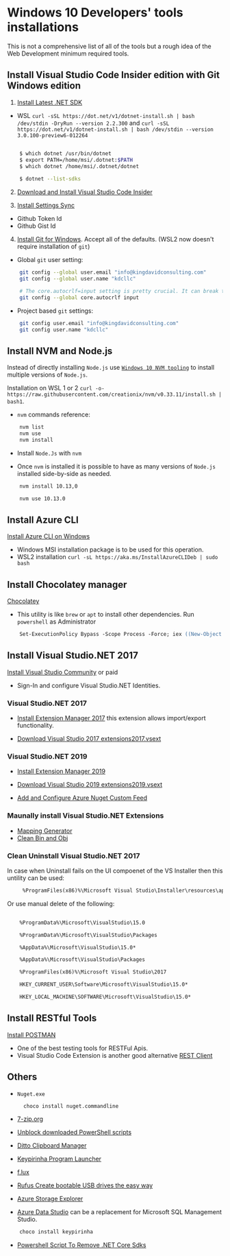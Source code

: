 # Windows 10 Developers' tools installations

This is not a comprehensive list of all of the tools but a rough idea of the Web Development minimum required tools.

## Install Visual Studio Code Insider edition with Git Windows edition

1. [Install Latest .NET SDK](https://dotnet.microsoft.com/download)

- WSL `curl -sSL https://dot.net/v1/dotnet-install.sh | bash /dev/stdin -DryRun --version 2.2.300` and `curl -sSL https://dot.net/v1/dotnet-install.sh | bash /dev/stdin --version 3.0.100-preview6-012264`

```bash

    $ which dotnet /usr/bin/dotnet
    $ export PATH=/home/msi/.dotnet:$PATH
    $ which dotnet /home/msi/.dotnet/dotnet
    
    $ dotnet --list-sdks
```

2. [Download and Install Visual Studio Code Insider](https://code.visualstudio.com/docs/?dv=win&build=insiders)

3. [Install Settings Sync](https://marketplace.visualstudio.com/items?itemName=Shan.code-settings-sync)

- Github Token Id
- Github Gist Id

4. [Install Git for Windows](https://git-scm.com/download/win). Accept all of the defaults. (WSL2 now doesn't require installation of `git`)

- Global `git` user setting:

```bash
    git config --global user.email "info@kingdavidconsulting.com"
    git config --global user.name "kdcllc"

    # The core.autocrlf=input setting is pretty crucial. It can break things you install over git (like rbenv).
    git config --global core.autocrlf input
```

- Project based `git` settings:

```bash
    git config user.email "info@kingdavidconsulting.com"
    git config user.name "kdcllc"
```

## Install NVM and Node.js

Instead of directly installing `Node.js` use [`Windows 10 NVM tooling`](https://github.com/coreybutler/nvm-windows/releases) to install multiple versions of `Node.js`.

Installation on WSL 1 or 2 `curl -o- https://raw.githubusercontent.com/creationix/nvm/v0.33.11/install.sh | bash1`.

- `nvm` commands reference:

``` cmd
    nvm list
    nvm use
    nvm install
```

- Install `Node.Js` with `nvm`

- Once `nvm` is installed it is possible to have as many versions of `Node.js` installed side-by-side as needed.

```cmd
    nvm install 10.13,0

    nvm use 10.13.0
```

## Install Azure CLI

[Install Azure CLI on Windows](https://docs.microsoft.com/en-us/cli/azure/install-azure-cli-windows?view=azure-cli-latest)

- Windows MSI installation package is to be used for this operation.
- WSL2 installation `curl -sL https://aka.ms/InstallAzureCLIDeb | sudo bash`

## Install Chocolatey manager

[Chocolatey](https://chocolatey.org/install)

- This utility is like `brew` or `apt` to install other dependencies.
  Run `powershell` as Administrator

```ps
    Set-ExecutionPolicy Bypass -Scope Process -Force; iex ((New-Object System.Net.WebClient).DownloadString('https://chocolatey.org/install.ps1'))
```

## Install Visual Studio.NET 2017

[Install Visual Studio Community](https://visualstudio.microsoft.com/thank-you-downloading-visual-studio/?sku=Community&rel=15) or paid

- Sign-In and configure Visual Studio.NET Identities.

### Visual Studio.NET 2017

- [Install Extension Manager 2017](https://marketplace.visualstudio.com/items?itemName=MadsKristensen.ExtensionManager) this extension allows import/export functionality.

- [Download Visual Studio 2017 extensions2017.vsext](https://raw.githubusercontent.com/kdcllc/win10andwsldev/master/vsconfiguration/extensions2017.vsext)

### Visual Studio.NET 2019

- [Install Extension Manager 2019](https://marketplace.visualstudio.com/items?itemName=MadsKristensen.ExtensionManager2019)
- [Download Visual Studio 2019 extensions2019.vsext](https://raw.githubusercontent.com/kdcllc/win10andwsldev/master/vsconfiguration/extensions2019.vsext)

- [Add and Configure Azure Nuget Custom Feed](./azure-nuget-feed.md)

### Maunally install Visual Studio.NET Extensions

- [Mapping Generator](https://marketplace.visualstudio.com/items?itemName=54748ff9-45fc-43c2-8ec5-cf7912bc3b84.mappinggenerator)
- [Clean Bin and Obj](https://marketplace.visualstudio.com/items?itemName=dobrynin.cleanbinandobj)

### Clean Uninstall Visual Studio.NET 2017

In case when Uninstall fails on the UI compoenet of the VS Installer then this untility can be used:

```cmd
     %ProgramFiles(x86)%\Microsoft Visual Studio\Installer\resources\app\layout\installcleanup.exe
```
Or use manual delete of the following:

```txt
    
    %ProgramData%\Microsoft\VisualStudio\15.0

    %ProgramData%\Microsoft\VisualStudio\Packages

    %AppData%\Microsoft\VisualStudio\15.0*

    %AppData%\Microsoft\VisualStudio\Packages

    %ProgramFiles(x86)%\Microsoft Visual Studio\2017

    HKEY_CURRENT_USER\Software\Microsoft\VisualStudio\15.0*

    HKEY_LOCAL_MACHINE\SOFTWARE\Microsoft\VisualStudio\15.0*
```

## Install RESTful Tools

[Install POSTMAN](https://www.getpostman.com/download?platform=win64)

- One of the best testing tools for RESTFul Apis.
- Visual Studio Code Extension is another good alternative [REST Client](https://github.com/Huachao/vscode-restclient)

## Others

- `Nuget.exe`

  ```cmd
    choco install nuget.commandline
  ```

- [7-zip.org](https://www.7-zip.org/download.html)
- [Unblock downloaded PowerShell scripts](https://social.technet.microsoft.com/wiki/contents/articles/38496.unblock-downloaded-powershell-scripts.aspx?Redirected=true)
- [Ditto Clipboard Manager](https://ditto-cp.sourceforge.io/)
- [Keypirinha Program Launcher](http://keypirinha.com/)
- [f.lux](https://justgetflux.com/news/pages/v4/welcome/#download)
- [Rufus Create bootable USB drives the easy way](https://github.com/pbatard/rufus)
- [Azure Storage Explorer](https://azure.microsoft.com/en-us/features/storage-explorer/)
- [Azure Data Studio](https://docs.microsoft.com/en-us/sql/azure-data-studio/download?view=sql-server-ver15) can be a replacement for Microsoft SQL Management Studio.

```cmd
    choco install keypirinha
```
- [Powershell Script To Remove .NET Core Sdks](./RemoveCoreSDKs.ps1)